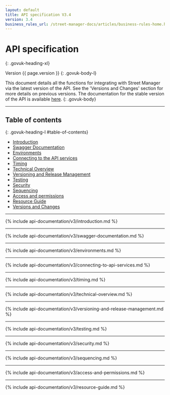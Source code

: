 ```yaml
---
layout: default
title: API specification V3.4
version: 3.4
business_rules_url: /street-manager-docs/articles/business-rules-home.html
---
```

# API specification
{: .govuk-heading-xl}

Version {{ page.version }}
{: .govuk-body-l}

This document details all the functions for integrating with Street Manager via the latest version of the API. See the 'Versions and Changes' section for more details on previous versions. The documentation for the stable version of the API is available <a class="govuk-link" href="{{ site.baseurl }}/api-documentation/">here</a>.
{: .govuk-body}

<hr class="govuk-section-break govuk-section-break--xl govuk-section-break--visible">

## Table of contents
{: .govuk-heading-l #table-of-contents}

<ul class="govuk-list govuk-list--number">
  <li><a class="govuk-link" href="#introduction">Introduction</a></li>
  <li><a class="govuk-link" href="#swagger-documentation">Swagger Documentation</a></li>
  <li><a class="govuk-link" href="#environments">Environments</a></li>
  <li><a class="govuk-link" href="#connecting">Connecting to the API services</a></li>
  <li><a class="govuk-link" href="#timing">Timing</a></li>
  <li><a class="govuk-link" href="#technical-overview">Technical Overview</a></li>
  <li><a class="govuk-link" href="#versioningandreleasemanagement">Versioning and Release Management</a></li>
  <li><a class="govuk-link" href="#testing">Testing</a></li>
  <li><a class="govuk-link" href="#security">Security</a></li>
  <li><a class="govuk-link" href="#sequencing">Sequencing</a></li>
  <li><a class="govuk-link" href="#access-and-permissions">Access and permissions</a></li>
  <li><a class="govuk-link" href="#resource-guide">Resource Guide</a></li>
  <li><a class="govuk-link" href="{{ site.baseurl }}/api-documentation/versions-and-changes/v3/changelog#v{{ page.version | replace: '.', '-' }}">Versions and Changes</a></li>
</ul>

<hr class="govuk-section-break govuk-section-break--xl govuk-section-break--visible">

{% include api-documentation/v3/introduction.md %}

<hr class="govuk-section-break govuk-section-break--xl govuk-section-break--visible">

{% include api-documentation/v3/swagger-documentation.md %}

<hr class="govuk-section-break govuk-section-break--xl govuk-section-break--visible">

{% include api-documentation/v3/environments.md %}

<hr class="govuk-section-break govuk-section-break--xl govuk-section-break--visible">

{% include api-documentation/v3/connecting-to-api-services.md %}

<hr class="govuk-section-break govuk-section-break--xl govuk-section-break--visible">

{% include api-documentation/v3/timing.md %}

<hr class="govuk-section-break govuk-section-break--xl govuk-section-break--visible">

{% include api-documentation/v3/technical-overview.md %}

<hr class="govuk-section-break govuk-section-break--xl govuk-section-break--visible">

{% include api-documentation/v3/versioning-and-release-management.md %}

<hr class="govuk-section-break govuk-section-break--xl govuk-section-break--visible">

{% include api-documentation/v3/testing.md %}

<hr class="govuk-section-break govuk-section-break--xl govuk-section-break--visible">

{% include api-documentation/v3/security.md %}

<hr class="govuk-section-break govuk-section-break--xl govuk-section-break--visible">

{% include api-documentation/v3/sequencing.md %}

<hr class="govuk-section-break govuk-section-break--xl govuk-section-break--visible">

{% include api-documentation/v3/access-and-permissions.md %}

<hr class="govuk-section-break govuk-section-break--xl govuk-section-break--visible">

{% include api-documentation/v3/resource-guide.md %}
